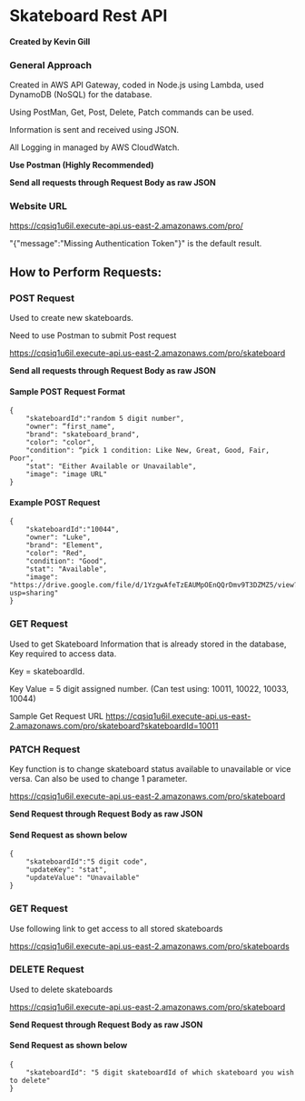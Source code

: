 # Skateboard Rest API
#### Created by Kevin Gill

### General Approach
Created in AWS API Gateway, coded in Node.js using Lambda, used DynamoDB (NoSQL) for the database.

Using PostMan, Get, Post, Delete, Patch commands can be used. 

Information is sent and received using JSON.

All Logging in managed by AWS CloudWatch.


**Use Postman (Highly Recommended)**

**Send all requests through Request Body as raw JSON**

### Website URL
https://cqsiq1u6il.execute-api.us-east-2.amazonaws.com/pro/

"{"message":"Missing Authentication Token"}" is the default result.

## How to Perform Requests:

### POST Request
Used to create new skateboards.

Need to use Postman to submit Post request


https://cqsiq1u6il.execute-api.us-east-2.amazonaws.com/pro/skateboard

**Send all requests through Request Body as raw JSON**

#### Sample POST Request Format
```
{
    "skateboardId":"random 5 digit number",
    "owner": “first_name",
    "brand": "skateboard_brand",
    "color": "color",
    "condition": “pick 1 condition: Like New, Great, Good, Fair, Poor",
    "stat": "Either Available or Unavailable",
    "image": "image URL"
}        
```

#### Example POST Request
```
{
    "skateboardId":"10044",
    "owner": "Luke",
    "brand": "Element",
    "color": "Red",
    "condition": "Good",
    "stat": "Available",
    "image": "https://drive.google.com/file/d/1YzgwAfeTzEAUMpOEnQQrDmv9T3DZMZ5/view?usp=sharing"
}        
```
### GET Request
Used to get Skateboard Information that is already stored in the database, Key required to access data. 

Key = skateboardId.

Key Value = 5 digit assigned number. (Can test using: 10011, 10022, 10033, 10044)


Sample Get Request URL
https://cqsiq1u6il.execute-api.us-east-2.amazonaws.com/pro/skateboard?skateboardId=10011

### PATCH Request
Key function is to change skateboard status available to unavailable or vice versa. Can also be used to change 1 parameter.

https://cqsiq1u6il.execute-api.us-east-2.amazonaws.com/pro/skateboard

**Send Request through Request Body as raw JSON**

#### Send Request as shown below 
```
{
    "skateboardId":"5 digit code",
    "updateKey": "stat",
    "updateValue": "Unavailable"
}
```

### GET Request

Use following link to get access to all stored skateboards

https://cqsiq1u6il.execute-api.us-east-2.amazonaws.com/pro/skateboards

### DELETE Request

Used to delete skateboards

https://cqsiq1u6il.execute-api.us-east-2.amazonaws.com/pro/skateboard

**Send Request through Request Body as raw JSON**

#### Send Request as shown below 
```
{
    "skateboardId": "5 digit skateboardId of which skateboard you wish to delete"
}
```
